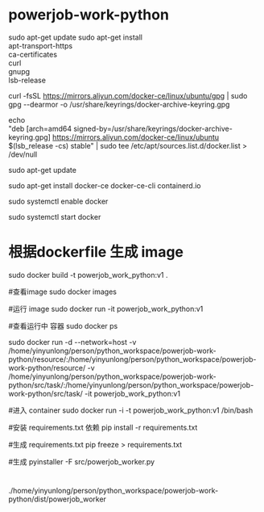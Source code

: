 # powerjob-work-python


sudo apt-get update
sudo apt-get install \
    apt-transport-https \
    ca-certificates \
    curl \
    gnupg \
    lsb-release

curl -fsSL https://mirrors.aliyun.com/docker-ce/linux/ubuntu/gpg | sudo gpg --dearmor -o /usr/share/keyrings/docker-archive-keyring.gpg

echo \
  "deb [arch=amd64 signed-by=/usr/share/keyrings/docker-archive-keyring.gpg] https://mirrors.aliyun.com/docker-ce/linux/ubuntu \
  $(lsb_release -cs) stable" | sudo tee /etc/apt/sources.list.d/docker.list > /dev/null


sudo apt-get update

sudo apt-get install docker-ce docker-ce-cli containerd.io

sudo systemctl enable docker

sudo systemctl start docker


# 根据dockerfile 生成 image
 sudo docker build -t powerjob_work_python:v1 .

#查看image
 sudo docker images

#运行 image
 sudo docker run -it powerjob_work_python:v1

#查看运行中 容器
sudo docker ps

sudo docker run -d --network=host -v /home/yinyunlong/person/python_workspace/powerjob-work-python/resource/:/home/yinyunlong/person/python_workspace/powerjob-work-python/resource/ -v /home/yinyunlong/person/python_workspace/powerjob-work-python/src/task/:/home/yinyunlong/person/python_workspace/powerjob-work-python/src/task/ -it powerjob_work_python:v1

#进入 container
sudo docker run -i -t powerjob_work_python:v1 /bin/bash

#安装 requirements.txt 依赖
pip install -r requirements.txt

#生成 requirements.txt
pip freeze > requirements.txt

#生成
pyinstaller -F src/powerjob_worker.py


#
./home/yinyunlong/person/python_workspace/powerjob-work-python/dist/powerjob_worker
